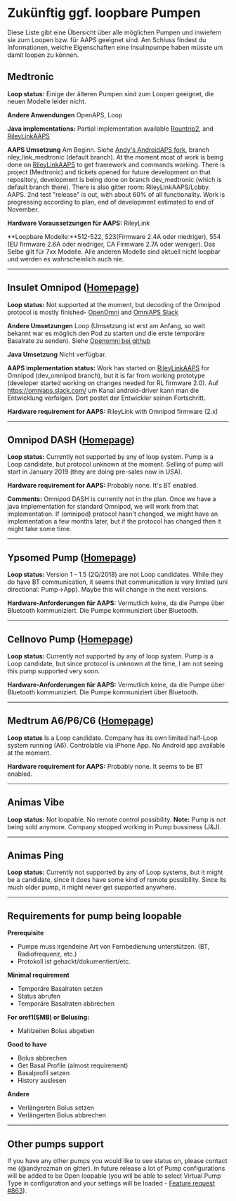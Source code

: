 # Zukünftig ggf. loopbare Pumpen

Diese Liste gibt eine Übersicht über alle möglichen Pumpen und inwiefern sie zum Loopen bzw. für AAPS geeignet sind. Am Schluss findest du Informationen, welche Eigenschaften eine Insulinpumpe haben müsste um damit loopen zu können.

## Medtronic

**Loop status:** Einige der älteren Pumpen sind zum Loopen geeignet, die neuen Modelle leider nicht.

**Andere Anwendungen** OpenAPS, Loop

**Java implementations:** Partial implementation available [Rountrip2](https://github.com/TC2013/Roundtrip2), and [RileyLinkAAPS](https://github.com/andyrozman/RileyLinkAAPS)

**AAPS Umsetzung** Am Beginn. Siehe [Andy's AndroidAPS fork](https://github.com/andyrozman/AndroidAPS), branch riley_link_medtronic (default branch). At the moment most of work is being done on [RileyLinkAAPS](https://github.com/andyrozman/RileyLinkAAPS) to get framework and commands working. There is project (Medtronic) and tickets opened for future development on that repository, development is being done on branch dev_medtronic (which is default branch there). There is also gitter room: RileyLinkAAPS/Lobby. AAPS. 2nd test "release" is out, with about 60% of all functionality. Work is progressing according to plan, end of development estimated to end of November.

**Hardware Voraussetzungen für AAPS:** RileyLink

**Loopbare Modelle:**512-522, 523(Firmware 2.4A oder niedriger), 554 (EU firmware 2.6A oder niedriger, CA Firmware 2.7A oder weniger). Das Selbe gilt für 7xx Modelle. Alle anderen Modelle sind aktuell nicht loopbar und werden es wahrscheinlich auch nie.

* * *

## Insulet Omnipod ([Homepage](https://www.myomnipod.com/en-gb/about/how-to-use))

**Loop status:** Not supported at the moment, but decoding of the Omnipod protocol is mostly finished- [OpenOmni](http://www.openomni.org/) and [OmniAPS Slack](https://omniaps.slack.com/)

**Andere Umsetzungen** Loop (Umsetzung ist erst am Anfang, so weit bekannt war es möglich den Pod zu starten und die erste temporäre Basalrate zu senden). Siehe [Openomni bei github](https://github.com/openaps/openomni)

**Java Umsetzung** Nicht verfügbar.

**AAPS implementation status:** Work has started on [RileyLinkAAPS](https://github.com/ktomy/RileyLinkAAPS) for Omnipod (dev_omnipod branch), but it is far from working prototype (developer started working on changes needed for RL firmware 2.0). Auf https://omniaps.slack.com/ um Kanal android-driver kann man die Entwicklung verfolgen. Dort postet der Entwickler seinen Fortschritt.

**Hardware requirement for AAPS:** RileyLink with Omnipod firmware (2.x)

* * *

## Omnipod DASH ([Homepage](https://www.myomnipod.com/DASH_FAQs))

**Loop status:** Currently not supported by any of loop system. Pump is a Loop candidate, but protocol unknown at the moment. Selling of pump will start in January 2019 (they are doing pre-sales now in USA).

**Hardware requirement for AAPS:** Probably none. It's BT enabled.

**Comments:** Omnipod DASH is currently not in the plan. Once we have a java implementation for standard Omnipod, we will work from that implementation. If (omnipod) protocol hasn't changed, we might have an implementation a few months later, but if the protocol has changed then it might take some time.

* * *

## Ypsomed Pump ([Homepage](https://www.ypsomed.com/en/diabetes-care-mylife.html))

**Loop status:** Version 1 - 1.5 (2Q/2018) are not Loop candidates. While they do have BT communication, it seems that communication is very limited (uni directional: Pump->App). Maybe this will change in the next versions.

**Hardware-Anforderungen für AAPS:** Vermutlich keine, da die Pumpe über Bluetooth kommuniziert. Die Pumpe kommuniziert über Bluetooth.

* * *

## Cellnovo Pump ([Homepage](https://www.cellnovo.com/en/homepage))

**Loop status:** Currently not supported by any of loop system. Pump is a Loop candidate, but since protocol is unknown at the time, I am not seeing this pump supported very soon.

**Hardware-Anforderungen für AAPS:** Vermutlich keine, da die Pumpe über Bluetooth kommuniziert. Die Pumpe kommuniziert über Bluetooth.

* * *

## Medtrum A6/P6/C6 ([Homepage](http://www.medtrum.com/P6.html))

**Loop status** Is a Loop candidate. Company has its own limited half-Loop system running (A6). Controlable via iPhone App. No Android app available at the moment.

**Hardware requirement for AAPS:** Probably none. It seems to be BT enabled.

* * *

## Animas Vibe

**Loop status:** Not loopable. No remote control possibility. **Note:** Pump is not being sold anymore. Company stopped working in Pump bussiness (J&J).

* * *

## Animas Ping

**Loop status:** Currently not supported by any of Loop systems, but it might be a candidate, since it does have some kind of remote possibility. Since its much older pump, it might never get supported anywhere.

* * *

## Requirements for pump being loopable

**Prerequisite**

- Pumpe muss irgendeine Art von Fernbedienung unterstützen. (BT, Radiofrequenz, etc.)
- Protokoll ist gehackt/dokumentiert/etc.

**Minimal requirement**

- Temporäre Basalraten setzen
- Status abrufen
- Temporäre Basalraten abbrechen

**For oref1(SMB) or Bolusing:**

- Mahlzeiten Bolus abgeben

**Good to have**

- Bolus abbrechen
- Get Basal Profile (almost requirement)
- Basalprofil setzen
- History auslesen 

**Andere**

- Verlängerten Bolus setzen
- Verlängerten Bolus abbrechen

* * *

## Other pumps support

If you have any other pumps you would like to see status on, please contact me (@andyrozman on gitter). In future release a lot of Pump configurations will be added to be Open loopable (you will be able to select Virtual Pump Type in configuration and your settings will be loaded - [Feature request #863](https://github.com/MilosKozak/AndroidAPS/issues/863)).